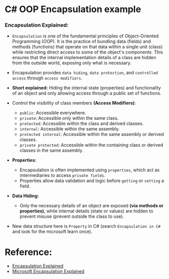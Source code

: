 # C# OOP Encapsulation example

### Encapsulation Explained:

- `Encapsulation` is one of the fundamental principles of Object-Oriented Programming (OOP). 
It is the practice of bundling data (fields) and methods (functions) that operate on that data within a single unit 
(class) while restricting direct access to some of the object's components. 
This ensures that the internal implementation details of a class are hidden from the outside world, exposing only what is necessary.

- Encapsulation provides `data hiding`, `data protection`, and `controlled access` through `access modifiers`.

- **Short explained:** Hiding the internal state (properties) and functionality of an object and only allowing access through a public set of functions.

- Control the visibility of class members **(Access Modifiers)**:
  * `public`: Accessible everywhere.
  * `private`: Accessible only within the same class.
  * `protected`: Accessible within the class and derived classes.
  * `internal`: Accessible within the same assembly.
  * `protected internal`: Accessible within the same assembly or derived classes.
  * `private protected`: Accessible within the containing class or derived classes in the same assembly.

- **Properties:**
  * Encapsulation is often implemented using `properties`, which act as intermediaries to access `private fields`.
  * Properties allow data validation and logic before `getting` or `setting` a field.

- **Data Hiding:**
  * Only the necessary details of an object are exposed **(via methods or properties)**, while 
  internal details (state or values) are hidden to prevent misuse (prevent outside the class to use).

- New data structure here is `Property` in C# (search `Encapsulation in C#` and look for the microsoft learn once).

# Reference:

- [Encapsulation Explained](https://chatgpt.com/share/678e5d69-4090-8013-aab5-233f725f84f8)
- [Microsoft Encapsulation Explained](https://learn.microsoft.com/en-us/dotnet/csharp/fundamentals/tutorials/oop)
